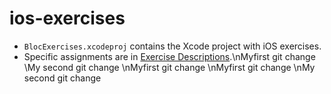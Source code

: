 ios-exercises
=============

- `BlocExercises.xcodeproj` contains the Xcode project with iOS exercises.
- Specific assignments are in [Exercise Descriptions](Exercise%20Descriptions/).\nMyfirst git change
\My second git change
\nMyfirst git change
\nMyfirst git change
\nMy second git change
